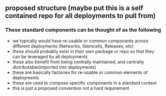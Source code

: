 ## proposed structure (maybe put this is a self contained repo for all deployments to pull from)
### These standard components can be thought of as the following

- we typically would have re-usable or common components across different deployments (Networks, Stemcells, Releases, etc)
- these should probably exist in their own package or repo so that they can be leveraged by all deployments
- these also benefit from being centrally maintained, and centrally distributable(imported into deployments)
- these are basically factories for re-usable or common elements of deployments
- these are used to compose specific components in a standard context
- this is just a proposed convention not a hard requirement

